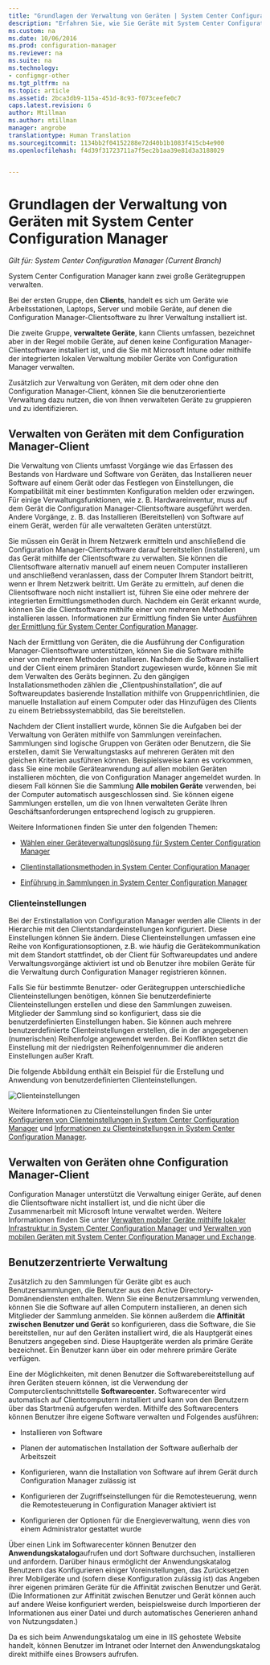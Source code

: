 ```yaml
---
title: "Grundlagen der Verwaltung von Geräten | System Center Configuration Manager"
description: "Erfahren Sie, wie Sie Geräte mit System Center Configuration Manager verwalten."
ms.custom: na
ms.date: 10/06/2016
ms.prod: configuration-manager
ms.reviewer: na
ms.suite: na
ms.technology:
- configmgr-other
ms.tgt_pltfrm: na
ms.topic: article
ms.assetid: 2bca3db9-115a-451d-8c93-f073ceefe0c7
caps.latest.revision: 6
author: Mtillman
ms.author: mtillman
manager: angrobe
translationtype: Human Translation
ms.sourcegitcommit: 1134bb2f04152288e72d40b1b1083f415cb4e900
ms.openlocfilehash: f4d39f31723711a7f5ec2b1aa39e81d3a3188029


---
```

# <a name="fundamentals-of-managing-devices-with-system-center-configuration-manager"></a>Grundlagen der Verwaltung von Geräten mit System Center Configuration Manager

*Gilt für: System Center Configuration Manager (Current Branch)*

System Center Configuration Manager kann zwei große Gerätegruppen verwalten.

Bei der ersten Gruppe, den **Clients**, handelt es sich um Geräte wie Arbeitsstationen, Laptops, Server und mobile Geräte, auf denen die Configuration Manager-Clientsoftware zu Ihrer Verwaltung installiert ist.   

Die zweite Gruppe, **verwaltete Geräte**, kann Clients umfassen, bezeichnet aber in der Regel mobile Geräte, auf denen keine Configuration Manager-Clientsoftware installiert ist, und die Sie mit Microsoft Intune oder mithilfe der integrierten lokalen Verwaltung mobiler Geräte von Configuration Manager verwalten.

Zusätzlich zur Verwaltung von Geräten, mit dem oder ohne den Configuration Manager-Client, können Sie die benutzerorientierte Verwaltung dazu nutzen, die von Ihnen verwalteten Geräte zu gruppieren und zu identifizieren.

## <a name="managing-devices-with-the-configuration-manager-client"></a>Verwalten von Geräten mit dem Configuration Manager-Client

 Die Verwaltung von Clients umfasst Vorgänge wie das Erfassen des Bestands von Hardware und Software von Geräten, das Installieren neuer Software auf einem Gerät oder das Festlegen von Einstellungen, die Kompatibilität mit einer bestimmten Konfiguration melden oder erzwingen. Für einige Verwaltungsfunktionen, wie z. B. Hardwareinventur, muss auf dem Gerät die Configuration Manager-Clientsoftware ausgeführt werden. Andere Vorgänge, z. B. das Installieren (Bereitstellen) von Software auf einem Gerät, werden für alle verwalteten Geräten unterstützt.  

 Sie müssen ein Gerät in Ihrem Netzwerk ermitteln und anschließend die Configuration Manager-Clientsoftware darauf bereitstellen (installieren), um das Gerät mithilfe der Clientsoftware zu verwalten. Sie können die Clientsoftware alternativ manuell auf einem neuen Computer installieren und anschließend veranlassen, dass der Computer Ihrem Standort beitritt, wenn er Ihrem Netzwerk beitritt. Um Geräte zu ermitteln, auf denen die Clientsoftware noch nicht installiert ist, führen Sie eine oder mehrere der integrierten Ermittlungsmethoden durch. Nachdem ein Gerät erkannt wurde, können Sie die Clientsoftware mithilfe einer von mehreren Methoden installieren lassen. Informationen zur Ermittlung finden Sie unter [Ausführen der Ermittlung für System Center Configuration Manager](../../core/servers/deploy/configure/run-discovery.md).  

 Nach der Ermittlung von Geräten, die die Ausführung der Configuration Manager-Clientsoftware unterstützen, können Sie die Software mithilfe einer von mehreren Methoden installieren. Nachdem die Software installiert und der Client einem primären Standort zugewiesen wurde, können Sie mit dem Verwalten des Geräts beginnen.  Zu den gängigen Installationsmethoden zählen die „Clientpushinstallation“, die auf Softwareupdates basierende Installation mithilfe von Gruppenrichtlinien, die manuelle Installation auf einem Computer oder das Hinzufügen des Clients zu einem Betriebssystemabbild, das Sie bereitstellen.  

 Nachdem der Client installiert wurde, können Sie die Aufgaben bei der Verwaltung von Geräten mithilfe von Sammlungen vereinfachen. Sammlungen sind logische Gruppen von Geräten oder Benutzern, die Sie erstellen, damit Sie Verwaltungstasks auf mehreren Geräten mit den gleichen Kriterien ausführen können. Beispielsweise kann es vorkommen, dass Sie eine mobile Geräteanwendung auf allen mobilen Geräten installieren möchten, die von Configuration Manager angemeldet wurden. In diesem Fall können Sie die Sammlung **Alle mobilen Geräte** verwenden, bei der Computer automatisch ausgeschlossen sind. Sie können eigene Sammlungen erstellen, um die von Ihnen verwalteten Geräte Ihren Geschäftsanforderungen entsprechend logisch zu gruppieren.  

 Weitere Informationen finden Sie unter den folgenden Themen:  

-   [Wählen einer Geräteverwaltungslösung für System Center Configuration Manager](../../core/plan-design/choose-a-device-management-solution.md)  

-   [Clientinstallationsmethoden in System Center Configuration Manager](../../core/clients/deploy/plan/client-installation-methods.md)  

-   [Einführung in Sammlungen in System Center Configuration Manager](../../core/clients/manage/collections/introduction-to-collections.md)  

### <a name="client-settings"></a>Clienteinstellungen  
 Bei der Erstinstallation von Configuration Manager werden alle Clients in der Hierarchie mit den Clientstandardeinstellungen konfiguriert. Diese Einstellungen können Sie ändern. Diese Clienteinstellungen umfassen eine Reihe von Konfigurationsoptionen, z.B. wie häufig die Gerätekommunikation mit dem Standort stattfindet, ob der Client für Softwareupdates und andere Verwaltungsvorgänge aktiviert ist und ob Benutzer ihre mobilen Geräte für die Verwaltung durch Configuration Manager registrieren können.  

 Falls Sie für bestimmte Benutzer- oder Gerätegruppen unterschiedliche Clienteinstellungen benötigen, können Sie benutzerdefinierte Clienteinstellungen erstellen und diese den Sammlungen zuweisen.  Mitglieder der Sammlung sind so konfiguriert, dass sie die benutzerdefinierten Einstellungen haben. Sie können auch mehrere benutzerdefinierte Clienteinstellungen erstellen, die in der angegebenen (numerischen) Reihenfolge angewendet werden.  Bei Konflikten setzt die Einstellung mit der niedrigsten Reihenfolgennummer die anderen Einstellungen außer Kraft.  

 Die folgende Abbildung enthält ein Beispiel für die Erstellung und Anwendung von benutzerdefinierten Clienteinstellungen.  

 ![Clienteinstellungen](media/ClientSettings.gif)  

 Weitere Informationen zu Clienteinstellungen finden Sie unter  
                [Konfigurieren von Clienteinstellungen in System Center Configuration Manager](../../core/clients/deploy/configure-client-settings.md) und [Informationen zu Clienteinstellungen in System Center Configuration Manager](../../core/clients/deploy/about-client-settings.md).

## <a name="managing-devices-without-the-configuration-manager-client"></a>Verwalten von Geräten ohne Configuration Manager-Client  
 Configuration Manager unterstützt die Verwaltung einiger Geräte, auf denen die Clientsoftware nicht installiert ist, und die nicht über die Zusammenarbeit mit Microsoft Intune verwaltet werden. Weitere Informationen finden Sie unter [Verwalten mobiler Geräte mithilfe lokaler Infrastruktur in System Center Configuration Manager](../../mdm/understand/manage-mobile-devices-with-on-premises-infrastructure.md) und [Verwalten von mobilen Geräten mit System Center Configuration Manager und Exchange](../../mdm/deploy-use/manage-mobile-devices-with-exchange-activesync.md).  

## <a name="user-centric-management"></a>Benutzerzentrierte Verwaltung  
 Zusätzlich zu den Sammlungen für Geräte gibt es auch Benutzersammlungen, die Benutzer aus den Active Directory-Domänendiensten enthalten. Wenn Sie eine Benutzersammlung verwenden, können Sie die Software auf allen Computern installieren, an denen sich Mitglieder der Sammlung anmelden. Sie können außerdem die **Affinität zwischen Benutzer und Gerät** so konfigurieren, dass die Software, die Sie bereitstellen, nur auf den Geräten installiert wird, die als Hauptgerät eines Benutzers angegeben sind. Diese Hauptgeräte werden als primäre Geräte bezeichnet. Ein Benutzer kann über ein oder mehrere primäre Geräte verfügen.  

 Eine der Möglichkeiten, mit denen Benutzer die Softwarebereitstellung auf ihren Geräten steuern können, ist die Verwendung der Computerclientschnittstelle **Softwarecenter**. Softwarecenter wird automatisch auf Clientcomputern installiert und kann von den Benutzern über das Startmenü aufgerufen werden. Mithilfe des Softwarecenters können Benutzer ihre eigene Software verwalten und Folgendes ausführen:  

-   Installieren von Software  

-   Planen der automatischen Installation der Software außerhalb der Arbeitszeit  

-   Konfigurieren, wann die Installation von Software auf ihrem Gerät durch Configuration Manager zulässig ist  

-   Konfigurieren der Zugriffseinstellungen für die Remotesteuerung, wenn die Remotesteuerung in Configuration Manager aktiviert ist  

-   Konfigurieren der Optionen für die Energieverwaltung, wenn dies von einem Administrator gestattet wurde  

 Über einen Link im Softwarecenter können Benutzer den **Anwendungskatalog**aufrufen und dort Software durchsuchen, installieren und anfordern. Darüber hinaus ermöglicht der Anwendungskatalog Benutzern das Konfigurieren einiger Voreinstellungen, das Zurücksetzen ihrer Mobilgeräte und (sofern diese Konfiguration zulässig ist) das Angeben ihrer eigenen primären Geräte für die Affinität zwischen Benutzer und Gerät. (Die Informationen zur Affinität zwischen Benutzer und Gerät können auch auf andere Weise konfiguriert werden, beispielsweise durch Importieren der Informationen aus einer Datei und durch automatisches Generieren anhand von Nutzungsdaten.)  

 Da es sich beim Anwendungskatalog um eine in IIS gehostete Website handelt, können Benutzer im Intranet oder Internet den Anwendungskatalog direkt mithilfe eines Browsers aufrufen.  



<!--HONumber=Nov16_HO1-->


